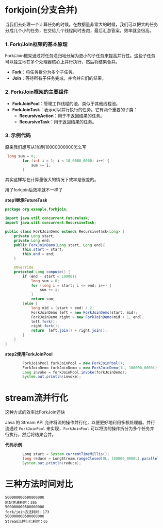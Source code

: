 # forkjoin(分支合并)

当我们去处理一个计算任务的时候，在数据量非常大的时候，我们可以把大的任务分成几个小的任务，在交给几个线程同时去跑，最后汇总答案，效率就会很高。

### 1. Fork/Join框架的基本原理

Fork/Join框架通过将任务递归地分解为更小的子任务来提高并行性。这些子任务可以独立地在多个处理器核心上并行执行，然后将结果合并。

- **Fork**：将任务拆分为多个子任务。
- **Join**：等待所有子任务完成，并合并它们的结果。

### 2. Fork/Join框架的主要组件

- **ForkJoinPool**：管理工作线程的池，类似于其他线程池。
- **ForkJoinTask**：表示可以并行执行的任务。它有两个重要的子类：
  - **RecursiveAction**：用于不返回结果的任务。
  - **RecursiveTask<V>**：用于返回结果的任务。

### 3. 示例代码

原来我们想写从1加到10000000000怎么写

```java
 long sum = 0;
        for (int i = 1; i < 10_0000_0000; i++) {
            sum += i;
        }
```

其实这样写在计算量很大的情况下效率是很差的。

用了forkjoin后效率就不一样了

**step1继承FutureTask**

```java
package org.example.forkjoin;

import java.util.concurrent.FutureTask;
import java.util.concurrent.RecursiveTask;

public class ForkJoinDemo extends RecursiveTask<Long> {
    private Long start;
    private Long end;
    public ForkJoinDemo(Long start, Long end){
        this.start = start;
        this.end = end;
    }

    @Override
    protected Long compute() {
        if (end - start < 10000){
            long sum = 0;
            for (long i = start; i <= end; i++) {
                sum += i;
            }
            return sum;
        }else {
            long mid = (start + end) / 2;
            ForkJoinDemo left = new ForkJoinDemo(start, mid);
            ForkJoinDemo right = new ForkJoinDemo(mid + 1, end);
            left.fork();
            right.fork();
            return  left.join() + right.join();
        }
    }
}

```

**step2使用ForkJoinPool**

```java
        ForkJoinPool forkJoinPool = new ForkJoinPool();
        ForkJoinDemo forkJoinDemo = new ForkJoinDemo(1L, 100000_0000L);
        Long invoke = forkJoinPool.invoke(forkJoinDemo);
        System.out.println(invoke);
```



# stream流并行化

这种方式的效率比ForkJoin还快

Java 的 Stream API 允许将流的操作并行化，以便更好地利用多核处理器。并行流通过 `ForkJoinPool` 来实现，`ForkJoinPool` 可以将流的操作拆分为多个任务并行执行，然后将结果合并。

**代码示例**

```java
        Long start = System.currentTimeMillis();
        long reduce = LongStream.rangeClosed(0L, 100000_0000L).parallel().reduce(0, Long::sum);
        System.out.println(reduce);
```



# 三种方法时间对比

```shell
500000000500000000
原始方法耗时：305
500000000500000000
fork/join方法耗时：173
500000000500000000
Stream流并行化耗时：65
```


